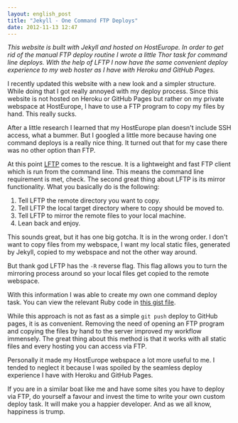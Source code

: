 ```yaml
---
layout: english_post
title: "Jekyll - One Command FTP Deploys"
date: 2012-11-13 12:47
---
```


*This website is built with Jekyll and hosted on HostEurope. In order to get rid of the manual FTP deploy routine I wrote a little Thor task for command line deploys. With the help of LFTP I now have the same convenient deploy experience to my web hoster as I have with Heroku and GitHub Pages.*

I recently updated this website with a new look and a simpler structure. While doing that I got really annoyed with my deploy process. Since this website is not hosted on Heroku or GitHub Pages but rather on my private webspace at HostEurope, I have to use a FTP program to copy my files by hand. This really sucks.

After a little research I learned that my HostEurope plan doesn't include SSH access, what a bummer. But I googled a little more because having one command deploys is a really nice thing. It turned out that for my case there was no other option than FTP.

At this point [LFTP](http://lftp.yar.ru) comes to the rescue. It is a lightweight and fast FTP client which is run from the command line. This means the command line requirement is met, check. The second great thing about LFTP is its mirror functionality. What you basically do is the following:

1. Tell LFTP the remote directory you want to copy.
2. Tell LFTP the local target directory where to copy should be moved to.
3. Tell LFTP to mirror the remote files to your local machine.
4. Lean back and enjoy.

This sounds great, but it has one big gotcha. It is in the wrong order. I don't want to copy files from my webspace, I want my local static files, generated by Jekyll, copied to my webspace and not the other way around.

But thank god LFTP has the `-R` reverse flag. This flag allows you to turn the mirroring process around so your local files get copied to the remote webspace.

With this information I was able to create my own one command deploy task. You can view the relevant Ruby code in [this gist file](https://gist.github.com/4065477).

While this approach is not as fast as a simple `git push` deploy to GitHub pages, it is as convenient. Removing the need of opening an FTP program and copying the files by hand to the server improved my workflow immensely. The great thing about this method is that it works with all static files and every hosting you can access via FTP.

Personally it made my HostEurope webspace a lot more useful to me. I tended to neglect it because I was spoiled by the seamless deploy experience I have with Heroku and GitHub Pages.

If you are in a similar boat like me and have some sites you have to deploy via FTP, do yourself a favour and invest the time to write your own custom deploy task. It will make you a happier developer. And as we all know, happiness is trump.

